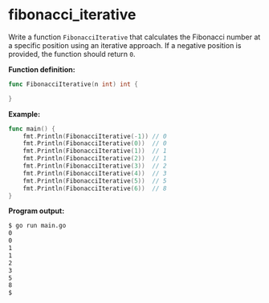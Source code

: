 # fibonacci_iterative


Write a function `FibonacciIterative` that calculates the Fibonacci number at a specific position using an iterative approach. If a negative position is provided, the function should return `0`.

**Function definition:**

```go
func FibonacciIterative(n int) int {

}
```

**Example:**

```go
func main() {
    fmt.Println(FibonacciIterative(-1)) // 0
    fmt.Println(FibonacciIterative(0))  // 0
    fmt.Println(FibonacciIterative(1))  // 1
    fmt.Println(FibonacciIterative(2))  // 1
    fmt.Println(FibonacciIterative(3))  // 2
    fmt.Println(FibonacciIterative(4))  // 3
    fmt.Println(FibonacciIterative(5))  // 5
    fmt.Println(FibonacciIterative(6))  // 8
}
```

**Program output:**

```sh
$ go run main.go
0
0
1
1
2
3
5
8
$
```
